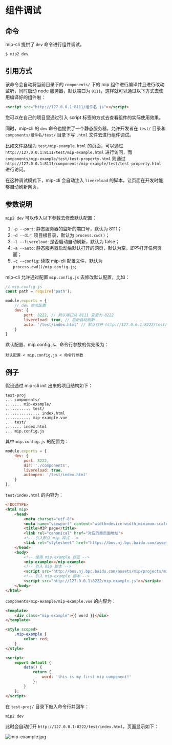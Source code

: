 # 组件调试

## 命令

mip-cli 提供了 `dev` 命令进行组件调试。

```shell
$ mip2 dev
```

## 引用方式

该命令会自动将当前目录下的 `components/` 下的 mip 组件进行编译并且进行改动监听，同时启动 node 服务器，默认端口为 `8111`，这样就可以通过以下方式去使用编译好的组件啦：

```html
<script src="http://127.0.0.1:8111/组件名.js"></script>
```

您可以在自己的项目里通过引入 script 标签的方式去查看组件的实际使用效果。

同时，mip-cli 的 `dev` 命令也提供了一个静态服务器，允许开发者在 `test/` 目录和 `components/组件名/test/` 目录下写 `.html` 文件去进行组件调试。

比如文件路径为 `test/mip-example.html` 的页面，可以通过 `http://127.0.0.1:8111/test/mip-example.html` 进行访问，而 `components/mip-example/test/test-property.html` 则通过 `http://127.0.0.1:8111/components/mip-example/test/test-property.html` 进行访问。

在这种调试模式下，mip-cli 会自动注入 `livereload` 的脚本，让页面在开发时能够自动刷新网页。

## 参数说明

`mip2 dev` 可以传入以下参数去修改默认配置：

1. `-p --port`: 静态服务器的监听的端口号，默认为 8111；
2. `-d --dir`: 项目根目录，默认为 `process.cwd()`；
3. `-l --livereload`: 是否启动自动刷新，默认为 false；
4. `-a --auto`: 静态服务器启动后默认打开的网页，默认为空，即不打开任何页面；
5. `-c --config`: 读取 mip-cli 配置文件，默认为 `process.cwd()/mip.config.js`;

mip-cli 允许通过配置 `mip.config.js` 去修改默认配置，比如：

```javascript
// mip.config.js
const path = require('path');

module.exports = {
    // dev 命令配置
    dev: {
        port: 8222, // 默认端口从 8111 变更为 8222
        livereload: true, // 启动自动刷新
        auto: '/test/index.html' // 默认打开 http://127.0.0.1:8222/test/index.html
    }
}
```


默认配置、mip.config.js、命令行参数的优先级为：
```
默认配置 < mip.config.js < 命令行参数
```

## 例子

假设通过 mip-cli init 出来的项目结构如下：

```
test-proj
... components/
....... mip-example/
........... test/
............... index.html
........... mip-example.vue
... test/
....... index.html
... mip.config.js
```

其中 `mip.config.js` 的配置为：

```javascript
module.exports = {
    dev: {
        port: 8222,
        dir: './components',
        livereload: true,
        autoopen: '/test/index.html'
    }
};
```

`test/index.html` 的内容为：

```html
<!DOCTYPE>
<html mip>
    <head>
        <meta charset="utf-8">
        <meta name="viewport" content="width=device-width,minimum-scale=1,initial-scale=1">
        <title>MIP page</title>
        <link rel="canonical" href="对应的原页面地址">
        <!-- 引入默认 mip 样式 -->
        <link rel="stylesheet" href="https://bos.nj.bpc.baidu.com/assets/mip/projects/mip.css">
    </head>
    <body>
        <!-- 使用 mip-example 标签 -->
        <mip-example></mip-example>
        <!-- 引入 mip 脚本 -->
        <script src="http://bos.nj.bpc.baidu.com/assets/mip/projects/mip.js"></script>
        <!-- 引入 mip-example 脚本 -->
        <script src="http://127.0.0.1:8222/mip-example.js"></script>
    </body>
</html>
```

`components/mip-example/mip-example.vue` 的内容为：

```html
<template>
    <div class="mip-example">{{ word }}</div>
</template>

<style scoped>
    .mip-example {
        color: red;
    }
</style>

<script>
    export default {
        data() {
            return {
                word: 'this is my first mip component!'
            };
        }
    };
</script>

```

在 `test-proj/` 目录下敲入命令行并回车：

```shell
mip2 dev
```

此时会自动打开 `http://127.0.0.1:8222/test/index.html`，页面显示如下：

![mip-example.jpg](https://gss0.baidu.com/9rkZbzqaKgQUohGko9WTAnF6hhy/assets/mip/docs/mip-example-a6d1f6f5.jpg)

